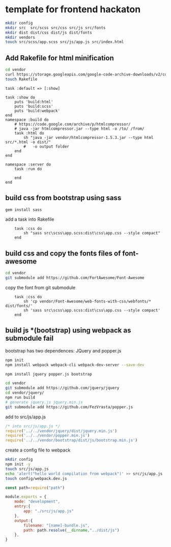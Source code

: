 # template for frontend hackaton 

```bash
mkdir config 
mkdir src  src/scss src/css src/js src/fonts
mkdir dist dist/css dist/js dist/fonts
mkdir vendors
touch src/scss/app.scss src/js/app.js src/index.html
```


## Add Rakefile for html minification

```bash
cd vendor
curl https://storage.googleapis.com/google-code-archive-downloads/v2/code.google.com/htmlcompressor/htmlcompressor-1.5.3.jar --output htmlcompressor-1.5.3.jar
touch Rakefile
```



```Rakefile
task :default => [:show]

task :show do
    puts 'build:html'
    puts 'build:scss'
    puts 'build:webpack'
end
namespace :build do
    # https://code.google.com/archive/p/htmlcompressor/
    # java -jar htmlcompressor.jar --type html -o /to/ /from/
    task :html do
        sh "java -jar vendor/htmlcompressor-1.5.3.jar --type html src/*.html -o dist/"
        #   -o output folder
    end
end

namespace :server do
    task :run do

    end
end
```


## build css from bootstrap using sass

```bash
gem install sass
```
add a task into Rakefile

```Rakefile
    task :css do
        sh "sass src\scss\app.scss:dist\css\app.css --style compact"
    end
```

## build css and copy the fonts files of font-awesome

```bash
cd vendor
git submodule add https://github.com/FortAwesome/Font-Awesome
```

copy the font from git submodule 

```Rakefile
    task :css do
        sh 'cp vendor/Font-Awesome/web-fonts-with-css/webfonts/* dist/fonts/'
        sh 'sass src\scss\app.scss:dist\css\app.css --style compact'
    end
```

## build js *(bootstrap) using webpack as submodule fail

bootstrap has two dependences: JQuery and popper.js




```bash
npm init
npm install webpack webpack-cli webpack-dev-server --save-dev

npm install jquery popper.js bootstrap

cd vendor
git submodule add https://github.com/jquery/jquery
cd vendor/jquery/
npm run build
# generate jquery.js jquery.min.js
git submodule add https://github.com/FezVrasta/popper.js
```

add to src/js/app.js

```javascript
/* into src/js/app.js */
require('../../vendor/jquery/dist/jquery.min.js')
require('../../vendor/popper.min.js')
require('../../vendor/bootstrap/dist/js/bootstrap.min.js')
``` 

create a config file to webpack

```bash
mkdir config
npm init -y
touch src/js/app.js
echo 'alert("hello world compilation from webpack")' >> src/js/app.js
touch config/webpack.dev.js
```

```javascript
const path=require("path")

module.exports = {
    mode: "development",
    entry:{
        app: "./src/js/app.js"
    },
    output:{
        filename: "[name]-bundle.js",
        path: path.resolve(__dirname,"../dist/js")
    },
}
```